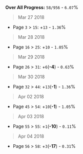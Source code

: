 **Over All Progress:** `58/956` - `6.07`%

> Mar 27 2018
 - Page `3` > `15`: +`13` - `1.36`%

> Mar 28 2018
 - Page `16` > `25`: +`10` - `1.05`%

> Mar 29 2018
 - Page `26` > `31`: +`6`(**-4**) - `0.63`%

> Mar 30 2018
 - Page `32` > `44`: +`13`(**-1**) - `1.36`%

> Apr 02 2018
 - Page `45` > `54`: +`10`(**-1**) - `1.05`%

> Apr 03 2018
 - Page `55` > `55`: +`1`(**-10**) - `0.11`%

> Apr 04 2018
 - Page `56` > `58`: +`3`(**-17**) - `0.31`%
